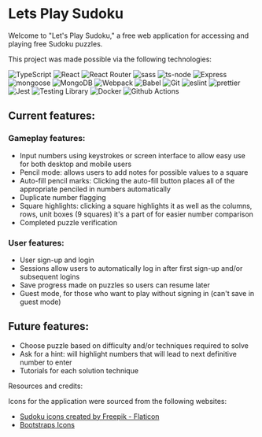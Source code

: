# Lets Play Sudoku

Welcome to "Let's Play Sudoku," a free web application for accessing and playing free Sudoku puzzles.

This project was made possible via the following technologies:

<!-- ![JavaScript](https://img.shields.io/badge/JavaScript-%23323330.svg?style=for-the-badge&logo=JavaScript&logoColor=%23F7DF1E) -->
<!-- ![NodeJS](https://img.shields.io/badge/node.js-339933?style=for-the-badge&logo=node.js&logoColor=white) -->
![TypeScript](https://img.shields.io/badge/typescript-3178C6?style=for-the-badge&logo=typescript&logoColor=white)
![React](https://img.shields.io/badge/react-232730?style=for-the-badge&logo=react&logoColor=%2361DAFB)
![React Router](https://img.shields.io/badge/React&nbsp;Router-235B7D?style=for-the-badge&logo=reactrouter)
![sass](https://img.shields.io/badge/sass-CC6699?style=for-the-badge&logo=sass&logoColor=white)
![ts-node](https://img.shields.io/badge/ts&ndash;node-3178C6?style=for-the-badge&logo=tsnode&logoColor=white)
![Express](https://img.shields.io/badge/express-%23404d59.svg?style=for-the-badge&logo=express&logoColor=%2361DAFB)
![mongoose](https://img.shields.io/badge/mongoose-880000?style=for-the-badge&logo=mongoose&logoColor=white)
![MongoDB](https://img.shields.io/badge/MongoDB-00684A?style=for-the-badge&logo=mongodb)
![Webpack](https://img.shields.io/badge/Webpack-2B3A42?style=for-the-badge&logo=webpack)
![Babel](https://img.shields.io/badge/Babel-F9DC3e?style=for-the-badge&logo=babel&logoColor=black)
![Git](https://img.shields.io/badge/git-%23F05033.svg?style=for-the-badge&logo=git&logoColor=white)
![eslint](https://img.shields.io/badge/eslint-4B32C3?style=for-the-badge&logo=eslint)
![prettier](https://img.shields.io/badge/prettier-F7B93E?style=for-the-badge&logo=prettier&logoColor=black)
![Jest](https://img.shields.io/badge/-jest-%23C21325?style=for-the-badge&logo=jest&logoColor=white)
![Testing Library](https://img.shields.io/badge/RTL-E33332?style=for-the-badge&logo=testinglibrary&logoColor=white)
![Docker](https://img.shields.io/badge/docker-2496ED?style=for-the-badge&logo=docker&logoColor=white)
![Github Actions](https://img.shields.io/badge/Github&nbsp;Actions-2088FF?style=for-the-badge&logo=githubactions&logoColor=white)

## Current features:

### Gameplay features:

- Input numbers using keystrokes or screen interface to allow easy use for both desktop and mobile users
- Pencil mode: allows users to add notes for possible values to a square
- Auto-fill pencil marks: Clicking the auto-fill button places all of the appropriate penciled in numbers automatically
- Duplicate number flagging
- Square highlights: clicking a square highlights it as well as the columns, rows, unit boxes (9 squares) it's a part of for easier number comparison
- Completed puzzle verification

### User features:

- User sign-up and login
- Sessions allow users to automatically log in after first sign-up and/or subsequent logins
- Save progress made on puzzles so users can resume later
- Guest mode, for those who want to play without signing in (can't save in guest mode)

## Future features:

- Choose puzzle based on difficulty and/or techniques required to solve
- Ask for a hint: will highlight numbers that will lead to next definitive number to enter
- Tutorials for each solution technique


Resources and credits:

Icons for the application were sourced from the following websites:

- <a href="https://www.flaticon.com/free-icons/sudoku" title="sudoku icons">Sudoku icons created by Freepik - Flaticon</a>
- <a href="https://icons.getbootstrap.com/" title="bootstrap icons">Bootstraps Icons</a>